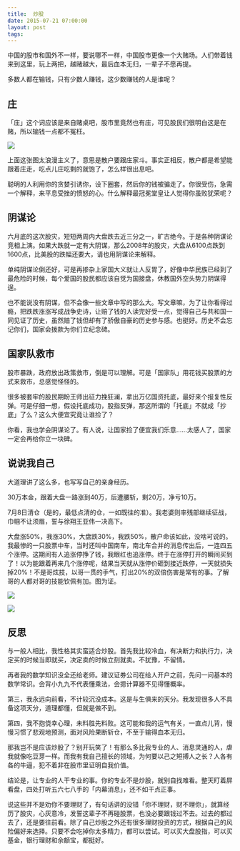 ```yaml
---
title:  炒股
date: 2015-07-21 07:00:00
layout: post
tags:
---
```


中国的股市和国外不一样，要说哪不一样，中国股市更像一个大赌场。人们带着钱来到这里，玩上两把，越赌越大，最后血本无归，一辈子不愿再提。

多数人都在输钱，只有少数人赚钱，这少数赚钱的人是谁呢？

## 庄

「庄」这个词应该是来自赌桌吧，股市里竟然也有庄，可见股民们很明白这是在赌，所以输钱一点都不冤枉。

<img class="center" src="/img/2015/chao-gu_zhuang.jpg"/>

上面这张图太浪漫主义了，意思是散户要跟庄家斗。事实正相反，散户都是希望能跟着庄走，吃点儿庄吃剩的就饱了，怎么样很出息吧。

聪明的人利用你的贪婪引诱你，设下圈套，然后你的钱被骗走了。你很受伤，急需一个解释，来平息受挫的愤怒的心。什么解释最冠冕堂皇让人觉得你虽败犹荣呢？

## 阴谋论

六月底的这次股灾，短短两周内大盘跌去近三分之一，旷古绝今。于是各种阴谋论竞相上演。如果大跌就一定有大阴谋，那么2008年的股灾，大盘从6100点跌到1600点，比美股的跌幅还要大，请也用阴谋论来解释。

单纯阴谋论倒还好，可是再掺杂上家国大义就让人反胃了，好像中华民族已经到了最危险的时候，每个爱国的股民都应该自觉为国接盘，休教国外空头势力阴谋得逞。

也不能说没有阴谋，但不会像一些文章中写的那么大。写文章嘛，为了让你看得过瘾，把跌跌涨涨写成战争史诗，让赔了钱的人读完好受一点，觉得自己与共和国一同见证了历史，虽然赔了钱但却有了骄傲自豪的历史参与感。也挺好。历史不会忘记你们，国家会拨款为你们立纪念碑。

## 国家队救市

股市暴跌，政府放出政策救市，倒是可以理解。可是「国家队」用花钱买股票的方式来救市，总感觉怪怪的。

很多被套牢的股民期盼王师出征力挽狂澜，拿出万亿国资托底，最好来个报复性反弹。可是仔细一想，假设托底成功，股指反弹，那这所谓的「托底」不就成「抄底」了么？这么大便宜究竟让谁捡了？

你看，我也学会阴谋论了。有人说，让国家捡了便宜我们乐意……太感人了，国家一定会再给你立一块碑。

## 说说我自己

大道理讲了这么多，也写写自己的亲身经历。

30万本金，跟着大盘一路涨到40万，后遭腰斩，剩20万，净亏10万。

7月8日清仓（是的，最低点清的仓，一如既往的准）。我老婆则率残部继续征战，巾帼不让须眉，誓与徐翔王亚伟一决高下。

大盘涨50%，我涨30%，大盘跌30%，我跌50%，散户命该如此，没啥可说的。我最惨的一只股票中车，当时还叫中国南车，南北车合并的消息传出后，一连四五个涨停。这期间有人追涨停挣了钱，我眼红也追涨停。终于在涨停打开的瞬间买到了！以为能跟着再来几个涨停呢，结果当天就从涨停价砸到接近跌停，一天就损失掉20%！不是哥炫技，以哥一贯的手气，打出20%的双倍伤害是常有的事。了解哥的人都对哥的技能钦佩有加。图为证。

![](/img/2015/chao-gu_dialog1.png)

![](/img/2015/chao-gu_dialog2.png)

## 反思

与一般人相比，我性格其实蛮适合炒股。首先我比较冷血，有决断力和执行力，决定买的时候当即就买，决定卖的时候立刻就卖。不犹豫，不留情。

再者我的数学知识没全还给老师。建议证券公司在给人开户之前，先问一问基本的数学常识。会背小九九不代表懂乘法，会摁计算器不见得懂概率。

第三，我永远向前看，不计较沉没成本。这是与生俱来的天分。我发现很多人不具备这项天分，道理都懂，但就是做不到。

第四，我不抱侥幸心理，未料胜先料败。这可能和我的运气有关，一直点儿背，慢慢习惯了悲观地预测，面对风险果断斩仓，不至于输得血本无归。

那我岂不是应该炒股了？别开玩笑了！有那么多比我专业的人、消息灵通的人，虐我就像吃豆芽一样。而我有我自己擅长的领域，为何要以己之短搏人之长？人各有各的牛逼，犯不着非在股市里证明自我价值。

结论是，让专业的人干专业的事。你的专业不是炒股，就别自找难看。整天盯着屏看盘，四处打听五六七八手的「内幕消息」，还不如干点正事。

说这些并不是劝你不要理财了，有句话讲的没错「你不理财，财不理你」，就算经历了股灾，心灰意冷，发誓这辈子不再碰股票，也没必要跟钱过不去。过去的都过去了，还是要往前看。除了自己炒股之外还有很多理财投资的方式，根据自己的风险偏好来选择。只要不会吃掉你太多精力，都可以尝试。可以买大盘股指，可以买基金，银行理财和余额宝，都挺好。

